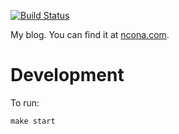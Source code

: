 [![Build Status](https://travis-ci.com/soonick/soonick.github.io.svg?branch=master)](https://travis-ci.com/soonick/soonick.github.io)

My blog. You can find it at [ncona.com](https://ncona.com).

# Development

To run:

```
make start
```
